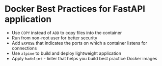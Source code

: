 # Docker Best Practices for FastAPI application

* Use `COPY` instead of `ADD` to copy files into the container
* Run from non-root user for better security
* Add `EXPOSE` that indicates the ports on which a container listens for connections
* Use `alpine` to build and deploy lightweight application
* Apply `hadolint` - linter that helps you build best practice Docker images